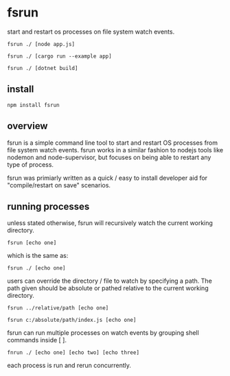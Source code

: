 # fsrun

start and restart os processes on file system watch events.

```
fsrun ./ [node app.js]

fsrun ./ [cargo run --example app]

fsrun ./ [dotnet build]
```
## install
```
npm install fsrun
```

## overview

fsrun is a simple command line tool to start and restart OS
processes from file system watch events. fsrun works in a similar 
fashion to nodejs tools like nodemon and node-supervisor, 
but focuses on being able to restart any type of process.

fsrun was primiarly written as a quick / easy to install developer aid for "compile/restart 
on save" scenarios.

## running processes

unless stated otherwise, fsrun will recursively watch the current working directory.
```
fsrun [echo one]
```
which is the same as:
```
fsrun ./ [echo one]
```
users can override the directory / file to watch by specifying a path. The path given
should be absolute or pathed relative to the current working directory.
```
fsrun ../relative/path [echo one]

fsrun c:/absolute/path/index.js [echo one]
```
fsrun can run multiple processes on watch events by grouping shell commands inside [  ].
```
fnrun ./ [echo one] [echo two] [echo three]
```
each process is run and rerun concurrently.
